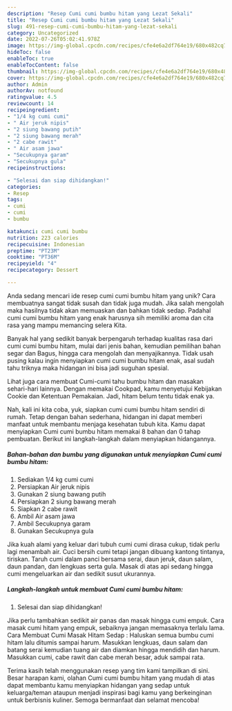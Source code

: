 ```yaml
---
description: "Resep Cumi cumi bumbu hitam yang Lezat Sekali"
title: "Resep Cumi cumi bumbu hitam yang Lezat Sekali"
slug: 491-resep-cumi-cumi-bumbu-hitam-yang-lezat-sekali
category: Uncategorized
date: 2022-07-26T05:02:41.978Z
image: https://img-global.cpcdn.com/recipes/cfe4e6a2df764e19/680x482cq70/cumi-cumi-bumbu-hitam-foto-resep-utama.jpg
hideToc: false
enableToc: true
enableTocContent: false
thumbnail: https://img-global.cpcdn.com/recipes/cfe4e6a2df764e19/680x482cq70/cumi-cumi-bumbu-hitam-foto-resep-utama.jpg
cover: https://img-global.cpcdn.com/recipes/cfe4e6a2df764e19/680x482cq70/cumi-cumi-bumbu-hitam-foto-resep-utama.jpg
author: Admin
authorAv: notfound
ratingvalue: 4.5
reviewcount: 14
recipeingredient:
- "1/4 kg cumi cumi"
- " Air jeruk nipis"
- "2 siung bawang putih"
- "2 siung bawang merah"
- "2 cabe rawit"
- " Air asam jawa"
- "Secukupnya garam"
- "Secukupnya gula"
recipeinstructions:

- "Selesai dan siap dihidangkan!"
categories:
- Resep
tags:
- cumi
- cumi
- bumbu

katakunci: cumi cumi bumbu 
nutrition: 223 calories
recipecuisine: Indonesian
preptime: "PT23M"
cooktime: "PT36M"
recipeyield: "4"
recipecategory: Dessert

---
```





Anda sedang mencari ide resep cumi cumi bumbu hitam yang unik? Cara membuatnya sangat tidak susah dan tidak juga mudah. Jika salah mengolah maka hasilnya tidak akan memuaskan dan bahkan tidak sedap. Padahal cumi cumi bumbu hitam yang enak harusnya sih memiliki aroma dan cita rasa yang mampu memancing selera Kita.





Banyak hal yang sedikit banyak berpengaruh terhadap kualitas rasa dari cumi cumi bumbu hitam, mulai dari jenis bahan, kemudian pemilihan bahan segar dan Bagus, hingga cara mengolah dan menyajikannya. Tidak usah pusing kalau ingin menyiapkan cumi cumi bumbu hitam enak,      asal sudah tahu triknya maka hidangan ini bisa jadi suguhan spesial.














Lihat juga cara membuat Cumi-cumi tahu bumbu hitam dan masakan sehari-hari lainnya. Dengan memakai Cookpad, kamu menyetujui Kebijakan Cookie dan Ketentuan Pemakaian. Jadi, hitam belum tentu tidak enak ya.






Nah, kali ini kita coba, yuk, siapkan cumi cumi bumbu hitam sendiri di rumah. Tetap dengan bahan sederhana, hidangan ini dapat memberi manfaat untuk membantu menjaga kesehatan tubuh kita. Kamu dapat menyiapkan Cumi cumi bumbu hitam memakai 8 bahan dan 0 tahap pembuatan. Berikut ini langkah-langkah dalam menyiapkan hidangannya.

<!--inarticleads1-->

##### Bahan-bahan dan bumbu yang digunakan untuk menyiapkan Cumi cumi bumbu hitam:

1. Sediakan 1/4 kg cumi cumi
1. Persiapkan  Air jeruk nipis
1. Gunakan 2 siung bawang putih
1. Persiapkan 2 siung bawang merah
1. Siapkan 2 cabe rawit
1. Ambil  Air asam jawa
1. Ambil Secukupnya garam
1. Gunakan Secukupnya gula


Jika kuah alami yang keluar dari tubuh cumi cumi dirasa cukup, tidak perlu lagi menambah air. Cuci bersih cumi tetapi jangan dibuang kantong tintanya, tiriskan. Taruh cumi dalam panci bersama serai, daun jeruk, daun salam, daun pandan, dan lengkuas serta gula. Masak di atas api sedang hingga cumi mengeluarkan air dan sedikit susut ukurannya. 

<!--inarticleads2-->

##### Langkah-langkah untuk membuat Cumi cumi bumbu hitam:


1. Selesai dan siap dihidangkan!

Jika perlu tambahkan sedikit air panas dan masak hingga cumi empuk. Cara masak cumi hitam yang empuk, sebaiknya jangan memasaknya terlalu lama. Cara Membuat Cumi Masak Hitam Sedap : Haluskan semua bumbu cumi hitam lalu ditumis sampai harum. Masukkan lengkuas, daun salam dan batang serai kemudian tuang air dan diamkan hingga mendidih dan harum. Masukkan cumi, cabe rawit dan cabe merah besar, aduk sampai rata. 

Terima kasih telah menggunakan resep yang tim kami tampilkan di sini. Besar harapan kami, olahan Cumi cumi bumbu hitam yang mudah di atas dapat membantu kamu menyiapkan hidangan yang sedap untuk keluarga/teman ataupun menjadi inspirasi bagi kamu yang berkeinginan untuk berbisnis kuliner. Semoga bermanfaat dan selamat mencoba!
